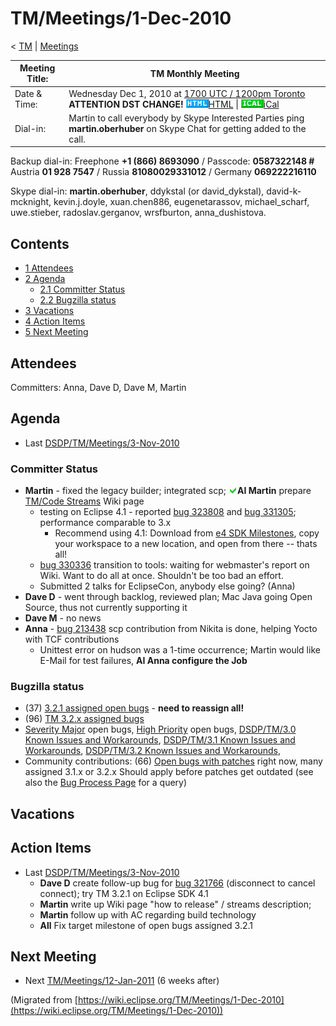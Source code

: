 

TM/Meetings/1-Dec-2010
======================

< [TM](./TM "TM")‎ | [Meetings](./Meetings "TM/Meetings")

| Meeting Title: | **TM Monthly Meeting** |
| --- | --- |
| Date & Time: | Wednesday Dec 1, 2010 at [1700 UTC / 1200pm Toronto](http://www.timeanddate.com/worldclock/fixedtime.html?month=12&day=1&year=2010&hour=17&min=00&sec=0&p1=0) **ATTENTION DST CHANGE!**   ![Html.gif](./images/Html.gif)[HTML](http://www.google.com/calendar/embed?src=vn70im36r00qeusu8nme50cils@group.calendar.google.com&ctz=Canada/Toronto) \| ![Ical.gif](./images/Ical.gif)[iCal](http://www.google.com/calendar/ical/vn70im36r00qeusu8nme50cils@group.calendar.google.com/public/basic.ics) |
| Dial-in: | Martin to call everybody by Skype   Interested Parties ping **martin.oberhuber** on Skype Chat for getting added to the call. |

Backup dial-in: Freephone **+1 (866) 8693090** / Passcode: **0587322148 #**  
Austria **01 928 7547** / Russia **81080029331012** / Germany **069222216110**

Skype dial-in: **martin.oberhuber**, ddykstal (or david\_dykstal), david-k-mcknight, kevin.j.doyle, xuan.chen886, eugenetarassov, michael\_scharf, uwe.stieber, radoslav.gerganov, wrsfburton, anna_dushistova.  

Contents
--------

*   [1 Attendees](#Attendees)
*   [2 Agenda](#Agenda)
    *   [2.1 Committer Status](#Committer-Status)
    *   [2.2 Bugzilla status](#Bugzilla-status)
*   [3 Vacations](#Vacations)
*   [4 Action Items](#Action-Items)
*   [5 Next Meeting](#Next-Meeting)

Attendees
---------

Committers: Anna, Dave D, Dave M, Martin

  

Agenda
------

*   Last [DSDP/TM/Meetings/3-Nov-2010](./Meetings/3-Nov-2010 "DSDP/TM/Meetings/3-Nov-2010")

### Committer Status

*   **Martin** \- fixed the legacy builder; integrated scp; ![Ok green.gif](./images/Ok_green.gif)**AI Martin** prepare [TM/Code Streams](./Code_Streams "TM/Code Streams") Wiki page
    *   testing on Eclipse 4.1 - reported [bug 323808](https://bugs.eclipse.org/bugs/show_bug.cgi?id=323808) and [bug 331305](https://bugs.eclipse.org/bugs/show_bug.cgi?id=331305); performance comparable to 3.x
        *   Recommend using 4.1: Download from [e4 SDK Milestones](http://download.eclipse.org/e4/sdk/), copy your workspace to a new location, and open from there -- thats all!
    *   [bug 330336](https://bugs.eclipse.org/bugs/show_bug.cgi?id=330336) transition to tools: waiting for webmaster's report on Wiki. Want to do all at once. Shouldn't be too bad an effort.
    *   Submitted 2 talks for EclipseCon, anybody else going? (Anna)
*   **Dave D** \- went through backlog, reviewed plan; Mac Java going Open Source, thus not currently supporting it
*   **Dave M** \- no news
*   **Anna** \- [bug 213438](https://bugs.eclipse.org/bugs/show_bug.cgi?id=213438) scp contribution from Nikita is done, helping Yocto with TCF contributions
    *   Unittest error on hudson was a 1-time occurrence; Martin would like E-Mail for test failures, **AI Anna configure the Job**

### Bugzilla status

*   (37) [3.2.1 assigned open bugs](https://bugs.eclipse.org/bugs/buglist.cgi?query_format=advanced;bug_status=UNCONFIRMED;bug_status=NEW;bug_status=ASSIGNED;bug_status=REOPENED;target_milestone=3.2.1;product=Target%20Management;classification=DSDP) \- **need to reassign all!**
*   (96) [TM 3.2.x assigned bugs](https://bugs.eclipse.org/bugs/buglist.cgi?field0-0-0=target_milestone;query_format=advanced;bug_status=UNCONFIRMED;bug_status=NEW;bug_status=ASSIGNED;bug_status=REOPENED;type0-0-0=substring;value0-0-0=3.2;product=Target%20Management)
*   [Severity Major](https://bugs.eclipse.org/bugs/buglist.cgi?query_format=advanced&classification=DSDP&product=Target+Management&bug_status=UNCONFIRMED&bug_status=NEW&bug_status=ASSIGNED&bug_status=REOPENED&bug_severity=blocker&bug_severity=critical&bug_severity=major&cmdtype=doit) open bugs, [High Priority](https://bugs.eclipse.org/bugs/buglist.cgi?query_format=advanced&classification=DSDP&product=Target+Management&bug_status=UNCONFIRMED&bug_status=NEW&bug_status=ASSIGNED&bug_status=REOPENED&cmdtype=doit&field0-0-0=priority&type0-0-0=regexp&value0-0-0=P%5B12%5D&field0-0-1=bug_severity&type0-0-1=regexp&value0-0-1=blocker%7Ccritical%7Cmajor) open bugs, [DSDP/TM/3.0 Known Issues and Workarounds](./3.0_Known_Issues_and_Workarounds "DSDP/TM/3.0 Known Issues and Workarounds"), [DSDP/TM/3.1 Known Issues and Workarounds](./3.1_Known_Issues_and_Workarounds "DSDP/TM/3.1 Known Issues and Workarounds"), [DSDP/TM/3.2 Known Issues and Workarounds](./3.2_Known_Issues_and_Workarounds "DSDP/TM/3.2 Known Issues and Workarounds"),
*   Community contributions: (66) [Open bugs with patches](https://bugs.eclipse.org/bugs/buglist.cgi?query_format=advanced&classification=DSDP&product=Target+Management&bug_status=UNCONFIRMED&bug_status=NEW&bug_status=ASSIGNED&bug_status=REOPENED&cmdtype=doit&field0-0-0=attachments.ispatch&type0-0-0=equals&value0-0-0=1) right now, many assigned 3.1.x or 3.2.x Should apply before patches get outdated (see also the [Bug Process Page](https://www.eclipse.org/dsdp/tm/development/bug_process.php) for a query)

  

  

Vacations
---------

Action Items
------------

*   Last [DSDP/TM/Meetings/3-Nov-2010](./Meetings/3-Nov-2010 "DSDP/TM/Meetings/3-Nov-2010")
    *   **Dave D** create follow-up bug for [bug 321766](https://bugs.eclipse.org/bugs/show_bug.cgi?id=321766) (disconnect to cancel connect); try TM 3.2.1 on Eclipse SDK 4.1
    *   **Martin** write up Wiki page "how to release" / streams description;
    *   **Martin** follow up with AC regarding build technology
    *   **All** Fix target milestone of open bugs assigned 3.2.1

  

Next Meeting
------------

*   Next [TM/Meetings/12-Jan-2011](./Meetings/12-Jan-2011 "TM/Meetings/12-Jan-2011") (6 weeks after)


(Migrated from [https://wiki.eclipse.org/TM/Meetings/1-Dec-2010](https://wiki.eclipse.org/TM/Meetings/1-Dec-2010))